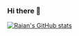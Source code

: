 ### Hi there 👋

[![Raian's GitHub stats](https://github-readme-stats.vercel.app/api?username=raianfs)](https://github.com/anuraghazra/github-readme-stats)
